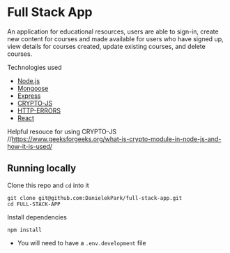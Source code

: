 # Full Stack App

An application for educational resources, users are able to sign-in, create new content for courses and made available for users who have signed up, view details for courses created, update existing courses, and delete courses.

Technologies used

- [Node.js](https://nodejs.org/en/)
- [Mongoose](https://mongoosejs.com/docs/index.html)
- [Express](https://expressjs.com/en/starter/generator.html)
- [CRYPTO-JS](https://www.npmjs.com/package/crypto-js)
- [HTTP-ERRORS](https://www.npmjs.com/package/http-errors)
- [React](https://reactjs.org/docs/getting-started.html)

Helpful resouce for using CRYPTO-JS
//https://www.geeksforgeeks.org/what-is-crypto-module-in-node-js-and-how-it-is-used/

## Running locally

Clone this repo and `cd` into it

```
git clone git@github.com:DanielekPark/full-stack-app.git
cd FULL-STACK-APP
```

Install dependencies

```
npm install
```

- You will need to have a `.env.development` file
